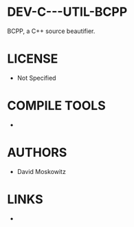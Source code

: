 DEV-C---UTIL-BCPP
=================

BCPP, a C++ source beautifier.

LICENSE
===============
* Not Specified

COMPILE TOOLS
===============
* 

AUTHORS
===============
* David Moskowitz

LINKS
===============
* 
